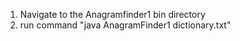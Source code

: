 1) Navigate to the Anagramfinder1 bin directory
2) run command "java AnagramFinder1 dictionary.txt"
